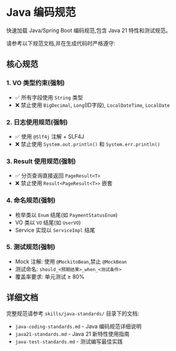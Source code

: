 # Java 编码规范

快速加载 Java/Spring Boot 编码规范,包含 Java 21 特性和测试规范。

请参考以下规范文档,并在生成代码时严格遵守:

## 核心规范

### 1. VO 类型约束(强制)
- ✅ 所有字段使用 `String` 类型
- ❌ 禁止使用 `BigDecimal`, `Long`(ID字段), `LocalDateTime`, `LocalDate`

### 2. 日志使用规范(强制)
- ✅ 使用 `@Slf4j` 注解 + SLF4J
- ❌ 禁止使用 `System.out.println()` 和 `System.err.println()`

### 3. Result 使用规范(强制)
- ✅ 分页查询直接返回 `PageResult<T>`
- ❌ 禁止使用 `Result<PageResult<T>>` 嵌套

### 4. 命名规范(强制)
- 枚举类以 `Enum` 结尾(如 `PaymentStatusEnum`)
- VO 类以 `VO` 结尾(如 `UserVO`)
- Service 实现以 `ServiceImpl` 结尾

### 5. 测试规范(强制)
- Mock 注解: 使用 `@MockitoBean`,禁止 `@MockBean`
- 测试命名: `should_<预期结果>_when_<测试条件>`
- 覆盖率要求: 单元测试 ≥ 80%

## 详细文档

完整规范请参考 `skills/java-standards/` 目录下的文档:
- `java-coding-standards.md` - Java 编码规范详细说明
- `java21-standards.md` - Java 21 新特性使用指南
- `java-test-standards.md` - 测试编写最佳实践
